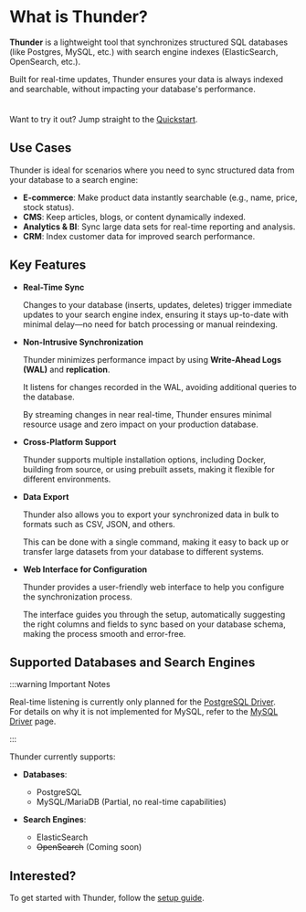 # What is Thunder?

**Thunder** is a lightweight tool that synchronizes structured SQL databases (like Postgres, MySQL, etc.) with search engine indexes (ElasticSearch, OpenSearch, etc.).

Built for real-time updates, Thunder ensures your data is always indexed and searchable, without impacting your database's performance.

<div class="tip custom-block" style="padding-top: 8px">

Want to try it out? Jump straight to the [Quickstart](./installation).

</div>

## Use Cases

Thunder is ideal for scenarios where you need to sync structured data from your database to a search engine:

- **E-commerce**: Make product data instantly searchable (e.g., name, price, stock status).
- **CMS**: Keep articles, blogs, or content dynamically indexed.
- **Analytics & BI**: Sync large data sets for real-time reporting and analysis.
- **CRM**: Index customer data for improved search performance.


## Key Features

- **Real-Time Sync**

  Changes to your database (inserts, updates, deletes) trigger immediate updates to your search engine index, ensuring it stays up-to-date with minimal delay—no need for batch processing or manual reindexing.

- **Non-Intrusive Synchronization**

  Thunder minimizes performance impact by using **Write-Ahead Logs (WAL)** and **replication**.

  It listens for changes recorded in the WAL, avoiding additional queries to the database.

  By streaming changes in near real-time, Thunder ensures minimal resource usage and zero impact on your production database.

- **Cross-Platform Support**

  Thunder supports multiple installation options, including Docker, building from source, or using prebuilt assets, making it flexible for different environments.

- **Data Export**

  Thunder also allows you to export your synchronized data in bulk to formats such as CSV, JSON, and others.
  
  This can be done with a single command, making it easy to back up or transfer large datasets from your database to different systems.

- **Web Interface for Configuration**
 
  Thunder provides a user-friendly web interface to help you configure the synchronization process.
  
  The interface guides you through the setup, automatically suggesting the right columns and fields to sync based on your database schema, making the process smooth and error-free.

## Supported Databases and Search Engines

:::warning Important Notes

Real-time listening is currently only planned for the [PostgreSQL Driver](./drivers/postgresql_flash).  
For details on why it is not implemented for MySQL, refer to the [MySQL Driver](./drivers/mysql) page.

:::


Thunder currently supports:

- **Databases**:
  - PostgreSQL
  - MySQL/MariaDB (Partial, no real-time capabilities)

- **Search Engines**:
  - ElasticSearch
  - ~~OpenSearch~~ (Coming soon)


## Interested?

To get started with Thunder, follow the [setup guide](./installation).
